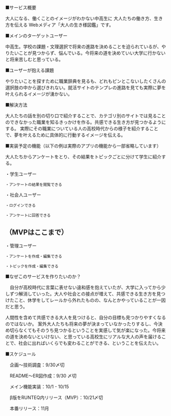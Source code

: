 ■サービス概要

  大人になる、働くことのイメージがわかない中高生に
  大人たちの働き方、生き方を伝える
  Webメディア「大人の生き様図鑑」です。

■メインのターゲットユーザー

  中高生。学校の課題・文理選択で将来の進路を決めることを迫られているが、やりたいことが見つからず、悩んでいる。今将来の道を決めていい大学に行かないと将来苦しむと思っている。
  
■ユーザーが抱える課題

  やりたいことを探すために職業辞典を見るも、どれもピンとこないしたくさんの選択肢の中から選びきれない。就活サイトのテンプレの進路を見ても実際に夢を叶えられるイメージが湧かない。

■解決方法

  大人たちの話を別の切り口で紹介することで、カテゴリ別のサイトでは見ることのできなかった職業を知るきっかけを作る。共感できる生き方が見つかるようにする。
  実際にその職業についている人の高校時代からの様子を紹介することで、夢を叶えるために具体的に行動するイメージを伝える。

■実装予定の機能（以下の例は実際のアプリの機能から一部省略しています）

  大人たちからアンケートをとり、その結果をトピックごとに分けて学生に紹介する。
  
  ・学生ユーザー

    ・アンケートの結果を閲覧できる

  ・社会人ユーザー

    ・ログインできる

    ・アンケートに回答できる

  （MVPはここまで）
  ---------------------------------------

  ・管理ユーザー

    ・アンケートを作成・編集できる

    ・トピックを作成・編集できる


■なぜこのサービスを作りたいのか？

　自分が高校時代に言葉に表せない違和感を抱えていたが、大学に入ってから少しずつ解消していった。大人や社会との接点が増えて、共感できる生き方を見つけたこと、休学をしてレールから外れたものの、なんとかやっていることが一因だと思う。

  人間性を含めて共感できる大人を見つけると、自分の目標も見つかりやすくなるのではないか。
  案外大人たちも将来の夢が決まっていなかったりするし、今決め切らなくてもそのうち見つかるということを実感して気が楽になった。今将来の道を決めないといけない、と思っている高校生にリアルな大人の声を届けることで、社会に出ればいくらでも変わることができる、ということを伝えたい。

■スケジュール

　企画〜技術調査：9/30〆切
 
　README〜ER図作成：9/30 〆切
 
　メイン機能実装：10/1 - 10/15
 
　β版をRUNTEQ内リリース（MVP）：10/21〆切
 
　本番リリース：11月
